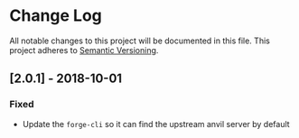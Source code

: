 # Change Log

All notable changes to this project will be documented in this file.
This project adheres to [Semantic Versioning](http://semver.org/).

## [2.0.1] - 2018-10-01
### Fixed
- Update the `forge-cli` so it can find the upstream anvil server by default
